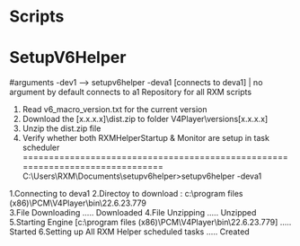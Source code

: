 # Scripts
# SetupV6Helper
#arguments -dev1 --> setupv6helper -deva1 [connects to deva1] | no argument by default connects to a1
Repository for all RXM scripts
1) Read v6_macro_version.txt for the current version
2) Download the [x.x.x.x]\dist.zip to folder V4Player\versions\[x.x.x.x]
3) Unzip the dist.zip file
4) Verify whether both RXMHelperStartup & Monitor are setup in task scheduler
==============================================================================
C:\Users\RXM\Documents\setupv6helper>setupv6helper -deva1

1.Connecting to deva1
2.Directoy to download : c:\program files (x86)\PCM\V4Player\bin\22.6.23.779\
3.File Downloading ..... Downloaded
4.File Unzipping ..... Unzipped
5.Starting Engine [c:\program files (x86)\PCM\V4Player\bin\22.6.23.779] ..... Started
6.Setting up All RXM Helper scheduled tasks ..... Created
